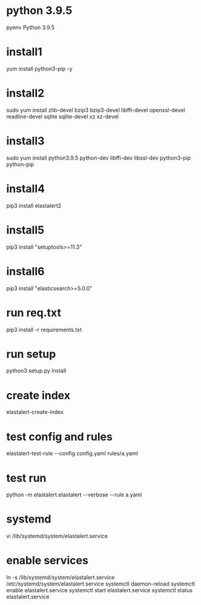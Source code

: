 # python 3.9.5
pyenv Python 3.9.5
# install1
yum install python3-pip -y
# install2
sudo yum install zlib-devel bzip3 bzip3-devel libffi-devel openssl-devel readline-devel sqlite sqlite-devel xz xz-devel
# install3
sudo yum install python3.9.5 python-dev libffi-dev libssl-dev python3-pip python-pip
# install4
pip3 install elastalert2
# install5
pip3 install "setuptools>=11.3"
# install6
pip3 install "elasticsearch>=5.0.0"
# run req.txt
pip3 install -r requirements.txt
# run setup
python3 setup.py install
# create index
elastalert-create-index
# test config and rules
elastalert-test-rule --config config.yaml rules/a.yaml
# test run
python -m elastalert.elastalert --verbose --rule a.yaml
# systemd
vi /lib/systemd/system/elastalert.service
# enable services
ln -s /lib/systemd/system/elastalert.service /etc/systemd/system/elastalert.service
systemctl daemon-reload
systemctl enable elastalert.service
systemctl start elastalert.service
systemctl status elastalert.service
